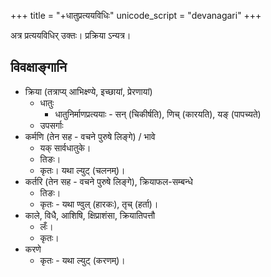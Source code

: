 +++
title = "+धातुप्रत्ययविधिः"
unicode_script = "devanagari"
+++

अत्र प्रत्ययविधिर् उक्तः। प्रक्रिया ऽन्यत्र।

## विवक्षाङ्गानि
- क्रिया (तत्राप्य् आभिक्ष्ण्ये, इच्छायां, प्रेरणायां) 
  - धातुः
    - धातुनिर्माणप्रत्ययाः - सन् (चिकीर्षति), णिच् (कारयति), यङ् (पापच्यते)
  - उपसर्गाः
- कर्मणि (तेन सह - वचने पुरुषे लिङ्गे) / ‌भावे 
  - यक् सार्वधातुके।
  - तिङः।
  - कृतः। यथा ल्युट् (चलनम्)। 
- कर्तरि (तेन सह - वचने पुरुषे लिङ्गे), क्रियाफल-सम्बन्धे
  - तिङः।
  - कृतः - यथा ण्वुल् (हारकः), तृच् (हर्ता)।
- काले, विधै, आशिषि, क्षिप्राशंसा, क्रियातिपत्तौ
  - लँः।
  - कृतः। 
- करणे
  - कृतः - यथा ल्युट् (करणम्)।
